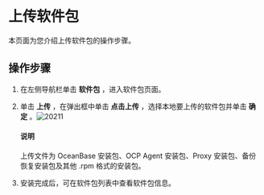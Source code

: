 上传软件包
==========================

本页面为您介绍上传软件包的操作步骤。

操作步骤
-------------------------

1. 在左侧导航栏单击 **软件包** ，进入软件包页面。



2. 单击 **上传** ，在弹出框中单击 **点击上传** ，选择本地要上传的软件包并单击 **确定** 。![20211](https://help-static-aliyun-doc.aliyuncs.com/assets/img/zh-CN/2863960161/p213056.png)


      <main id="notice" type='explain'><h4>说明</h4><p>上传文件为 OceanBase 安装包、OCP Agent 安装包、Proxy 安装包、备份恢复安装包及其他 .rpm 格式的安装包。</p></main>



3. 安装完成后，可在软件包列表中查看软件包信息。
